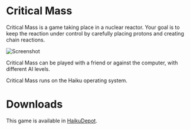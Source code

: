 Critical Mass
=============

Critical Mass is a game taking place in a nuclear reactor. Your goal is to keep the reaction under control by carefully placing protons and creating chain reactions.

![Screenshot](https://raw.github.com/pulkomandy/critical-mass/master/Documentation/pictures/CMassWindow.png)

Critical Mass can be played with a friend or against the computer, with different AI levels.

Critical Mass runs on the Haiku operating system.

Downloads
=========

This game is available in [HaikuDepot](https://depot.haiku-os.org/#/pkg/criticalmass/haikuports/2/2/-/-/1/x86_gcc2?bcguid=bc217-OLJD).

